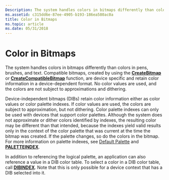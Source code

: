 ```yaml
---
Description: The system handles colors in bitmaps differently than colors in pens, brushes, and text.
ms.assetid: c315dd6e-87ee-4905-b193-186ea580ac0a
title: Color in Bitmaps
ms.topic: article
ms.date: 05/31/2018
---
```


# Color in Bitmaps

The system handles colors in bitmaps differently than colors in pens, brushes, and text. Compatible bitmaps, created by using the [**CreateBitmap**](/windows/desktop/api/Wingdi/nf-wingdi-createbitmap) or [**CreateCompatibleBitmap**](/windows/desktop/api/Wingdi/nf-wingdi-createcompatiblebitmap) function, are device specific and retain color information in a device-dependent format. No color values are used, and the colors are not subject to approximations and dithering.

Device-independent bitmaps (DIBs) retain color information either as color values or color palette indexes. If color values are used, the colors are subject to approximation, but not dithering. Color palette indexes can only be used with devices that support color palettes. Although the system does not approximate or dither colors identified by indexes, the resulting color may be different than that intended, because the indexes yield valid results only in the context of the color palette that was current at the time the bitmap was created. If the palette changes, so do the colors in the bitmap. For more information on palette indexes, see [Default Palette](default-palette.md) and [**PALETTEINDEX**](/windows/desktop/api/Wingdi/nf-wingdi-paletteindex).

In addition to referencing the logical palette, an application can also reference a value in a DIB color table. To select a color in a DIB color table, call [**DIBINDEX**](/windows/desktop/api/Mmsystem/nf-mmsystem-dibindex). Note that this is only possible for a device context that has a DIB selected into it.

 

 




